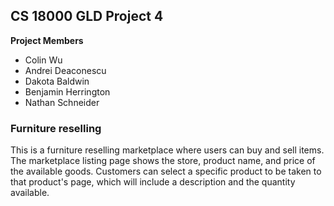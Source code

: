 ## CS 18000 GLD Project 4

**Project Members**
- Colin Wu
- Andrei Deaconescu
- Dakota Baldwin
- Benjamin Herrington
- Nathan Schneider

### Furniture reselling
This is a furniture reselling marketplace where users can buy and sell items. The marketplace listing page shows the store, product name, and price of the available goods. Customers can select a specific product to be taken to that product's page, which will include a description and the quantity available. 

